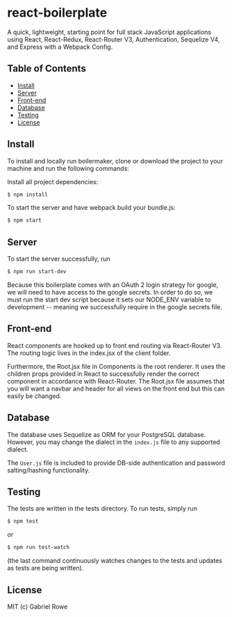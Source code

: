 # react-boilerplate
A quick, lightweight, starting point for full stack JavaScript applications using React, React-Redux, React-Router V3, Authentication, Sequelize V4, and Express with a Webpack Config.

## Table of Contents

* [Install](#install)
* [Server](#server)
* [Front-end](#front-end)
* [Database](#database)
* [Testing](#testing)
* [License](#license)

## Install

To install and locally run boilermaker, clone or download the project to your machine and run the following commands:

Install all project dependencies:
```bash
$ npm install
```
To start the server and have webpack build your bundle.js:
```bash
$ npm start
```

## Server
To start the server successfully, run
```bash
$ npm run start-dev
```
Because this boilerplate comes with an OAuth 2 login strategy for google, we will need to have access to the google secrets. In order to do so, we must run the start dev script because it sets our NODE_ENV variable to development -- meaning we successfully require in the google secrets file.

## Front-end
React components are hooked up to front end routing via React-Router V3. The routing logic lives in the index.jsx of the client folder.

Furthermore, the Root.jsx file in Components is the root renderer. It uses the children props provided in React to successfully render the correct component in accordance with React-Router. The Root.jsx file assumes that you will want a navbar and header for all views on the front end but this can easily be changed.

## Database
The database uses Sequelize as ORM for your PostgreSQL database. However, you may change the dialect in the `index.js` file to any supported dialect.

The `User.js` file is included to provide DB-side authentication and password salting/hashing functionality.

## Testing
The tests are written in the tests directory. To run tests, simply run
```bash
$ npm test
```
or
```bash
$ npm run test-watch
```
(the last command continuously watches changes to the tests and updates as tests are being written).

## License
MIT (c) Gabriel Rowe
